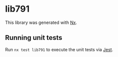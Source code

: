 # lib791

This library was generated with [Nx](https://nx.dev).

## Running unit tests

Run `nx test lib791` to execute the unit tests via [Jest](https://jestjs.io).
